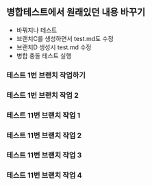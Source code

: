 ## 병합테스트에서 원래있던 내용 바꾸기
- 바꿔지나 테스트
- 브랜치C를 생성하면서 test.md도 수정
- 브랜치D 생성시 test.md 수정
- 병합 충돌 테스트 실행


### 테스트 1번 브랜치 작업하기


### 테스트 1번 브랜치 작업 2

### 테스트 11번 브랜치 작업 1

### 테스트 11번 브랜치 작업 2

### 테스트 11번 브랜치 작업 3

### 테스트 11번 브랜치 작업 4
